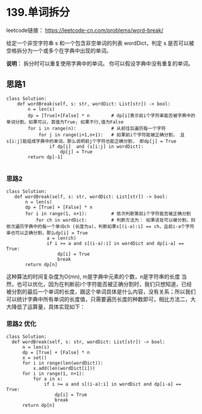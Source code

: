 
# 139.单词拆分

leetcode链接： https://leetcode-cn.com/problems/word-break/

给定一个非空字符串 s 和一个包含非空单词的列表 wordDict，判定 s 是否可以被空格拆分为一个或多个在字典中出现的单词。

**说明**：
拆分时可以重复使用字典中的单词。
你可以假设字典中没有重复的单词。

## 思路1
```
class Solution:
    def wordBreak(self, s: str, wordDict: List[str]) -> bool:      
        n = len(s)
        dp = [True]+[False] * n        # dp[i]表示前i个字符串能否被字典中的单词分割，如果可以，其值为True; 如果不行,值为False
        for i in range(n):             # 从前往后遍历每一个字符
            for j in range(i+1,n+1):   # 如果前i个字符能被正确分割， 且s[i:j]能组成字典中的单词，那么说明前j个字符也能正确分割， 即dp[j] = True
                if dp[i]  and (s[i:j] in wordDict):    
                    dp[j] = True
        return dp[-1]       
        
 ```
 
 ### 思路2
 ```
 class Solution:
    def wordBreak(self, s: str, wordDict: List[str]) -> bool:      
        n = len(s)
        dp = [True] + [False] * n
        for i in range(1, n+1):         # 依次判断第前i个字符能否被正确分割
            for ch in wordDict:         # 判断方法为： 如果该处可以被分割，则依次遍历字典中的每一个单词ch (长度为a)，判断如果s[(i-a):i] == ch，且前i-a个字符串也可以正确分割，那么dp[i] = True
                a = len(ch)
                if i >= a and s[(i-a):i] in wordDict and dp[i-a] == True:
                    dp[i] = True
                    break
        return dp[n]
  ```
这种算法的时间复杂度为O(mn), m是字典中元素的个数，n是字符串的长度
当然，也可以优化，因为在判断前i个字符能否被正确分割时，我们只想知道，已经被分割的最后一个单词的长度，跟这个单词具体是什么内容，没有关系；所以我们可以统计字典中所有单词的长度值，只需要遍历长度的种数即可，相比方法二，大大降低了运算量，具体实现如下：

### 思路2 优化
```
class Solution:
  def wordBreak(self, s: str, wordDict: List[str]) -> bool:  
      n = len(s)
      dp = [True] + [False] * n
      x = set()
      for i in range(len(wordDict)):
          x.add(len(wordDict[i]))
      for i in range(1, n+1):
          for a in x:
              if i >= a and s[(i-a):i] in wordDict and dp[i-a] == True:
                  dp[i] = True
                  break
      return dp[n]
```
